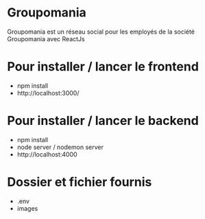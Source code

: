 # Groupomania #

Groupomania est un réseau social pour les employés de la société Groupomania avec ReactJs

# Pour installer / lancer le frontend # 
- npm install
- http://localhost:3000/

# Pour installer / lancer le backend #
- npm install
- node server / nodemon server
- http://localhost:4000

# Dossier et fichier fournis #
- .env 
- images
